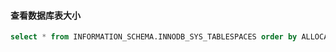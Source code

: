 #### 查看数据库表大小
```sql
select * from INFORMATION_SCHEMA.INNODB_SYS_TABLESPACES order by ALLOCATED_SIZE desc;
```
